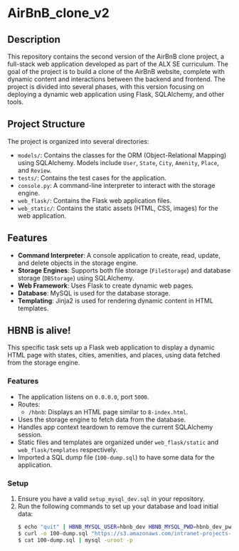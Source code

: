 # AirBnB_clone_v2

## Description

This repository contains the second version of the AirBnB clone project, a full-stack web application developed as part of the ALX SE curriculum. The goal of the project is to build a clone of the AirBnB website, complete with dynamic content and interactions between the backend and frontend. The project is divided into several phases, with this version focusing on deploying a dynamic web application using Flask, SQLAlchemy, and other tools.

## Project Structure

The project is organized into several directories:

- `models/`: Contains the classes for the ORM (Object-Relational Mapping) using SQLAlchemy. Models include `User`, `State`, `City`, `Amenity`, `Place`, and `Review`.
- `tests/`: Contains the test cases for the application.
- `console.py`: A command-line interpreter to interact with the storage engine.
- `web_flask/`: Contains the Flask web application files.
- `web_static/`: Contains the static assets (HTML, CSS, images) for the web application.

## Features

- **Command Interpreter**: A console application to create, read, update, and delete objects in the storage engine.
- **Storage Engines**: Supports both file storage (`FileStorage`) and database storage (`DBStorage`) using SQLAlchemy.
- **Web Framework**: Uses Flask to create dynamic web pages.
- **Database**: MySQL is used for the database storage.
- **Templating**: Jinja2 is used for rendering dynamic content in HTML templates.

## HBNB is alive!

This specific task sets up a Flask web application to display a dynamic HTML page with states, cities, amenities, and places, using data fetched from the storage engine.

### Features

- The application listens on `0.0.0.0`, port `5000`.
- Routes:
  - `/hbnb`: Displays an HTML page similar to `8-index.html`.
- Uses the storage engine to fetch data from the database.
- Handles app context teardown to remove the current SQLAlchemy session.
- Static files and templates are organized under `web_flask/static` and `web_flask/templates` respectively.
- Imported a SQL dump file (`100-dump.sql`) to have some data for the application.

### Setup

1. Ensure you have a valid `setup_mysql_dev.sql` in your repository.
2. Run the following commands to set up your database and load initial data:
   ```bash
   $ echo "quit" | HBNB_MYSQL_USER=hbnb_dev HBNB_MYSQL_PWD=hbnb_dev_pwd HBNB_MYSQL_HOST=localhost HBNB_MYSQL_DB=hbnb_dev_db HBNB_TYPE_STORAGE=db ./console.py
   $ curl -o 100-dump.sql "https://s3.amazonaws.com/intranet-projects-files/holbertonschool-higher-level_programming+/290/100-hbnb.sql"
   $ cat 100-dump.sql | mysql -uroot -p
